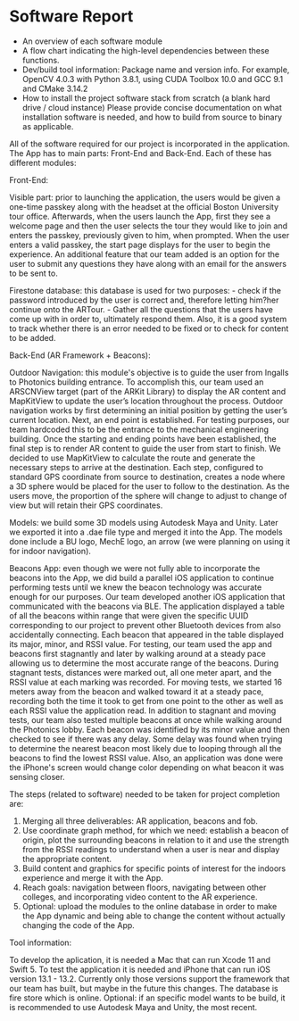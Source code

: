 # Software Report

* An overview of each software module
* A flow chart indicating the high-level dependencies between these functions.
* Dev/build tool information: Package name and version info. For example, OpenCV 4.0.3 with Python 3.8.1, using CUDA Toolbox 10.0 and GCC 9.1 and CMake 3.14.2
* How to install the project software stack from scratch (a blank hard drive / cloud instance) Please provide concise documentation on what installation software is needed, and how to build from source to binary as applicable.


All of the software required for our project is incorporated in the application. The App has to main parts: Front-End and Back-End. Each of these has different modules:

  Front-End:
  
   Visible part: prior to launching the application, the users would be given a one-time passkey along with the headset at the official Boston University tour office. Afterwards, when the users launch the App, first they see a welcome page and then the user selects the tour they would like to join and enters the passkey, previously given to him, when prompted. When the user enters a valid passkey, the start page displays for the user to begin the experience. An additional feature that our team added is an option for the user to submit any questions they have along with an email for the answers to be sent to.

   Firestone database: this database is used for two purposes:
        - check if the password introduced by the user is correct and, therefore letting him?her continue onto the ARTour.
        - Gather all the questions that the users have come up with in order to, ultimately respond them. Also, it is a good system to track whether there is an error needed to be fixed or to check for content to be added.
  
Back-End (AR Framework + Beacons):
  
   Outdoor Navigation: this module's objective is to guide the user from Ingalls to Photonics building entrance.  To accomplish this, our team used an ARSCNView target (part of the ARKit Library) to display the AR content and MapKitView to update the user’s location throughout the process. Outdoor navigation works by first determining an initial position by getting the user’s current location. Next, an end point is established. For testing purposes, our team hardcoded this to be the entrance to the mechanical engineering building. Once the starting and ending points have been established, the final step is to render AR content to guide the user from start to finish. We decided to use MapKitView to calculate the route and generate the necessary steps to arrive at the destination. Each step, configured to standard GPS coordinate from source to destination, creates a node where a 3D sphere would be placed for the user to follow to the destination. As the users move, the proportion of the sphere will change to adjust to change of view but will retain their GPS coordinates.
          
   Models: we build some 3D models using Autodesk Maya and Unity. Later we exported it into a .dae file type and merged it into the App. The models done include a BU logo, MechE logo, an arrow (we were planning on using it for indoor navigation).
          
   Beacons App: even though we were not fully able to incorporate the beacons into the App, we did build a parallel iOS application to continue performing tests until we knew the beacon technology was accurate enough for our purposes. Our team developed another iOS application that communicated with the beacons via BLE. The application displayed a table of all the beacons within range that were given the specific UUID corresponding to our project to prevent other Bluetooth devices from also accidentally connecting. Each beacon that appeared in the table displayed its major, minor, and RSSI value. For testing, our team used the app and beacons first stagnantly and later by walking around at a steady pace allowing us to determine the most accurate range of the beacons. During stagnant tests, distances were marked out, all one meter apart, and the RSSI value at each marking was recorded. For moving tests, we started 16 meters away from the beacon and walked toward it at a steady pace, recording both the time it took to get from one point to the other as well as each RSSI value the application read. In addition to stagnant and moving tests, our team also tested multiple beacons at once while walking around the Photonics lobby. Each beacon was identified by its minor value and then checked to see if there was any delay. Some delay was found when trying to determine the nearest beacon most likely due to looping through all the beacons to find the lowest RSSI value. Also, an application was done were the iPhone's screen would change color depending on what beacon it was sensing closer.
          
          
The steps (related to software) needed to be taken for project completion are: 
1. Merging all three deliverables: AR application, beacons and fob.
2. Use coordinate graph method, for which we need: establish a beacon of origin, plot the surrounding beacons in relation to it and use the strength from the RSSI readings to understand when a user is near and display the appropriate content.
3. Build content and graphics for specific points of interest for the indoors experience and merge it with the App.
4. Reach goals:  navigation between floors, navigating between other colleges, and incorporating video content to the AR experience.
5. Optional: upload the modules to the online database in order to make the App dynamic and being able to change the content without actually changing the code of the App.

Tool information:

To develop the aplication, it is needed a Mac that can run Xcode 11 and Swift 5.
To test the application it is needed and iPhone that can run iOS version 13.1 - 13.2. Currently only those versions support the framework that our team has built, but maybe in the future this changes.
The database is fire store which is online.
Optional: if an specific model wants to be build, it is recommended to use Autodesk Maya and Unity, the most recent.
